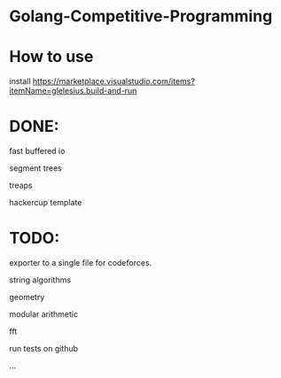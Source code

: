 # Golang-Competitive-Programming

# How to use

install https://marketplace.visualstudio.com/items?itemName=glelesius.build-and-run

# DONE:

fast buffered io

segment trees

treaps

hackercup template



# TODO:

exporter to a single file for codeforces.

string algorithms

geometry

modular arithmetic

fft

run tests on github

...
